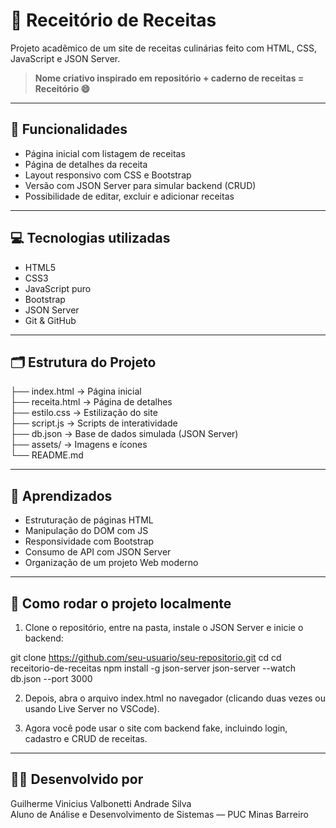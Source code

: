 # 🍲 Receitório de Receitas

Projeto acadêmico de um site de receitas culinárias feito com HTML, CSS, JavaScript e JSON Server.

> **Nome criativo inspirado em repositório + caderno de receitas = Receitório 😄**

---

## 🔎 Funcionalidades

- Página inicial com listagem de receitas  
- Página de detalhes da receita  
- Layout responsivo com CSS e Bootstrap  
- Versão com JSON Server para simular backend (CRUD)  
- Possibilidade de editar, excluir e adicionar receitas  

---

## 💻 Tecnologias utilizadas

- HTML5  
- CSS3  
- JavaScript puro  
- Bootstrap  
- JSON Server  
- Git & GitHub  

---

## 🗂️ Estrutura do Projeto

├── index.html → Página inicial  
├── receita.html → Página de detalhes  
├── estilo.css → Estilização do site  
├── script.js → Scripts de interatividade  
├── db.json → Base de dados simulada (JSON Server)  
├── assets/ → Imagens e ícones  
└── README.md  

---

## 🧠 Aprendizados

- Estruturação de páginas HTML  
- Manipulação do DOM com JS  
- Responsividade com Bootstrap  
- Consumo de API com JSON Server  
- Organização de um projeto Web moderno  

---

## 🚀 Como rodar o projeto localmente

1. Clone o repositório, entre na pasta, instale o JSON Server e inicie o backend:

git clone https://github.com/seu-usuario/seu-repositorio.git
cd cd receitorio-de-receitas
npm install -g json-server
json-server --watch db.json --port 3000

2. Depois, abra o arquivo index.html no navegador (clicando duas vezes ou usando Live Server no VSCode).

3. Agora você pode usar o site com backend fake, incluindo login, cadastro e CRUD de receitas.

---

## 👨‍💻 Desenvolvido por

Guilherme Vinicius Valbonetti Andrade Silva  
Aluno de Análise e Desenvolvimento de Sistemas — PUC Minas Barreiro

